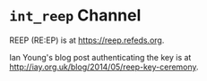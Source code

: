 # `int_reep` Channel

REEP (RE:EP) is at <https://reep.refeds.org>.

Ian Young's blog post authenticating the key is at <http://iay.org.uk/blog/2014/05/reep-key-ceremony>.
